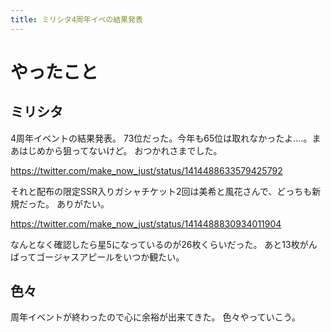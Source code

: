 ```yaml
---
title: ミリシタ4周年イベの結果発表
---
```


# やったこと

## ミリシタ

4周年イベントの結果発表。
73位だった。今年も65位は取れなかったよ‥‥。まあはじめから狙ってないけど。
おつかれさまでした。

<https://twitter.com/make_now_just/status/1414488633579425792>

それと配布の限定SSR入りガシャチケット2回は美希と風花さんで、どっちも新規だった。
ありがたい。

<https://twitter.com/make_now_just/status/1414488830934011904>

なんとなく確認したら星5になっているのが26枚くらいだった。
あと13枚がんばってゴージャスアピールをいつか観たい。

## 色々

周年イベントが終わったので心に余裕が出来てきた。
色々やっていこう。
